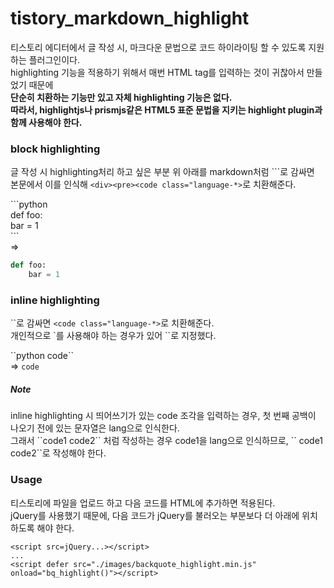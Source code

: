# tistory_markdown_highlight
  
티스토리 에디터에서 글 작성 시, 마크다운 문법으로 코드 하이라이팅 할 수 있도록 지원하는 플러그인이다.  
highlighting 기능을 적용하기 위해서 매번 HTML tag를 입력하는 것이 귀찮아서 만들었기 때문에  
**단순히 치환하는 기능만 있고 자체 highlighting 기능은 없다.**  
**따라서, highlightjs나 prismjs같은 HTML5 표준 문법을 지키는 highlight plugin과 함께 사용해야 한다.**  
  
  
### block highlighting
글 작성 시 highlighting처리 하고 싶은 부분 위 아래를 markdown처럼 \`\`\`로 감싸면  
본문에서 이를 인식해 `<div><pre><code class="language-*>`로 치환해준다.  
  
\`\`\`python  
def foo:  
    bar = 1  
\`\`\`  
=>  
```python
def foo:
    bar = 1
```
  
  
### inline highlighting
\`\`로 감싸면 `<code class="language-*>`로 치환해준다.  
개인적으로 \`를 사용해야 하는 경우가 있어 \`\`로 지정했다.  
  
\`\`python code\`\`  
=>  `code`
  
##### Note
inline highlighting 시 띄어쓰기가 있는 code 조각을 입력하는 경우, 첫 번째 공백이 나오기 전에 있는 문자열은 lang으로 인식한다.  
그래서 \`\`code1 code2\`\` 처럼 작성하는 경우 code1을 lang으로 인식하므로, \`\` code1 code2\`\`로 작성해야 한다.  
  
  
### Usage
티스토리에 파일을 업로드 하고 다음 코드를 HTML에 추가하면 적용된다.  
jQuery를 사용했기 때문에, 다음 코드가 jQuery를 불러오는 부분보다 더 아래에 위치하도록 해야 한다.  
```
<script src=jQuery...></script>
...
<script defer src="./images/backquote_highlight.min.js" onload="bq_highlight()"></script>
```
